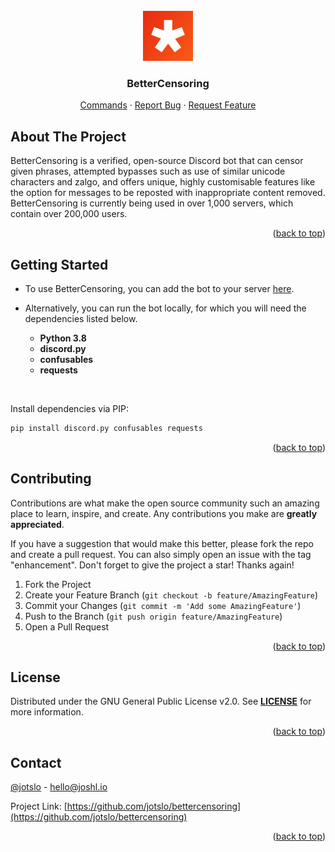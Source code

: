 <div id="top"></div>



<!-- PROJECT LOGO -->
<br />
<div align="center">
  <a href="https://github.com/jotslo/bettercensoring">
    <img src="assets/bc_logo.png" alt="Logo" width="80" height="80">
  </a>

<h3 align="center">BetterCensoring</h3>

  <p align="center">
    <a href="https://censoring.io/commands">Commands</a>
    ·
    <a href="https://github.com/jotslo/bettercensoring/issues">Report Bug</a>
    ·
    <a href="https://discord.gg/W2EeuSv">Request Feature</a>
  </p>
</div>



<!-- ABOUT THE PROJECT -->
## About The Project

BetterCensoring is a verified, open-source Discord bot that can censor given phrases, attempted bypasses such as use of similar unicode characters and zalgo, and offers unique, highly customisable features like the option for messages to be reposted with inappropriate content removed. BetterCensoring is currently being used in over 1,000 servers, which contain over 200,000 users.


<p align="right">(<a href="#top">back to top</a>)</p>

<!-- GETTING STARTED -->
## Getting Started

* To use BetterCensoring, you can add the bot to your server [here](https://invite.censoring.io).
* Alternatively, you can run the bot locally, for which you will need the dependencies listed below.

  * <b>Python 3.8</b>
  * <b>discord.py</b>
  * <b>confusables</b>
  * <b>requests</b>
<br>

Install dependencies via PIP:
  ```sh
  pip install discord.py confusables requests
  ```
<p align="right">(<a href="#top">back to top</a>)</p>


<!-- CONTRIBUTING -->
## Contributing

Contributions are what make the open source community such an amazing place to learn, inspire, and create. Any contributions you make are **greatly appreciated**.

If you have a suggestion that would make this better, please fork the repo and create a pull request. You can also simply open an issue with the tag "enhancement".
Don't forget to give the project a star! Thanks again!

1. Fork the Project
2. Create your Feature Branch (`git checkout -b feature/AmazingFeature`)
3. Commit your Changes (`git commit -m 'Add some AmazingFeature'`)
4. Push to the Branch (`git push origin feature/AmazingFeature`)
5. Open a Pull Request

<p align="right">(<a href="#top">back to top</a>)</p>

<!-- LICENSE -->
## License

Distributed under the GNU General Public License v2.0. See [<b>LICENSE</b>](https://github.com/jotslo/bettercensoring/LICENSE) for more information.

<p align="right">(<a href="#top">back to top</a>)</p>


<!-- CONTACT -->
## Contact

[@jotslo](https://twitter.com/jotslo) - hello@joshl.io

Project Link: [https://github.com/jotslo/bettercensoring](https://github.com/jotslo/bettercensoring)

<p align="right">(<a href="#top">back to top</a>)</p>





<!-- MARKDOWN LINKS & IMAGES -->
<!-- https://www.markdownguide.org/basic-syntax/#reference-style-links -->
[contributors-shield]: https://img.shields.io/github/contributors/github_username/repo_name.svg?style=for-the-badge
[contributors-url]: https://github.com/github_username/repo_name/graphs/contributors
[forks-shield]: https://img.shields.io/github/forks/github_username/repo_name.svg?style=for-the-badge
[forks-url]: https://github.com/github_username/repo_name/network/members
[stars-shield]: https://img.shields.io/github/stars/github_username/repo_name.svg?style=for-the-badge
[stars-url]: https://github.com/github_username/repo_name/stargazers
[issues-shield]: https://img.shields.io/github/issues/github_username/repo_name.svg?style=for-the-badge
[issues-url]: https://github.com/github_username/repo_name/issues
[license-shield]: https://img.shields.io/github/license/github_username/repo_name.svg?style=for-the-badge
[license-url]: https://github.com/github_username/repo_name/blob/master/LICENSE.txt
[linkedin-shield]: https://img.shields.io/badge/-LinkedIn-black.svg?style=for-the-badge&logo=linkedin&colorB=555
[linkedin-url]: https://linkedin.com/in/linkedin_username
[product-screenshot]: images/screenshot.png
[Next.js]: https://img.shields.io/badge/next.js-000000?style=for-the-badge&logo=nextdotjs&logoColor=white
[Next-url]: https://nextjs.org/
[React.js]: https://img.shields.io/badge/React-20232A?style=for-the-badge&logo=react&logoColor=61DAFB
[React-url]: https://reactjs.org/
[Vue.js]: https://img.shields.io/badge/Vue.js-35495E?style=for-the-badge&logo=vuedotjs&logoColor=4FC08D
[Vue-url]: https://vuejs.org/
[Angular.io]: https://img.shields.io/badge/Angular-DD0031?style=for-the-badge&logo=angular&logoColor=white
[Angular-url]: https://angular.io/
[Svelte.dev]: https://img.shields.io/badge/Svelte-4A4A55?style=for-the-badge&logo=svelte&logoColor=FF3E00
[Svelte-url]: https://svelte.dev/
[Laravel.com]: https://img.shields.io/badge/Laravel-FF2D20?style=for-the-badge&logo=laravel&logoColor=white
[Laravel-url]: https://laravel.com
[Bootstrap.com]: https://img.shields.io/badge/Bootstrap-563D7C?style=for-the-badge&logo=bootstrap&logoColor=white
[Bootstrap-url]: https://getbootstrap.com
[JQuery.com]: https://img.shields.io/badge/jQuery-0769AD?style=for-the-badge&logo=jquery&logoColor=white
[JQuery-url]: https://jquery.com 
